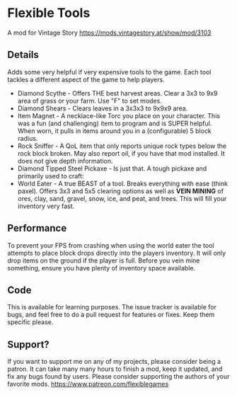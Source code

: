 # Flexible Tools
A mod for Vintage Story https://mods.vintagestory.at/show/mod/3103

## Details
Adds some very helpful if very expensive tools to the game. Each tool tackles a different aspect of the game to help players.
- Diamond Scythe - Offers THE best harvest areas. Clear a 3x3 to 9x9 area of grass or your farm. Use "F" to set modes.
- Diamond Shears - Clears leaves in a 3x3x3 to 9x9x9 area.
- Item Magnet - A necklace-like Torc you place on your character. This was a fun (and challenging) item to program and is SUPER helpful. When worn, it pulls in items around you in a (configurable) 5 block radius.
- Rock Sniffer - A QoL item that only reports unique rock types below the rock block broken. May also report oil, if you have that mod installed. It does not give depth information.
- Diamond Tipped Steel Pickaxe - Is just that. A tough pickaxe and primarily used to craft:
- World Eater - A true BEAST of a tool. Breaks everything with ease (think paxel). Offers 3x3 and 5x5 clearing options as well as **VEIN MINING** of ores, clay, sand, gravel, snow, ice, and peat, and trees. This will fill your inventory very fast.

## Performance
To prevent your FPS from crashing when using the world eater the tool attempts to place block drops directly into the players inventory. It will only drop items on the ground if the player is full. Before you vein mine something, ensure you have plenty of inventory space available.

## Code
This is available for learning purposes. The issue tracker is available for bugs, and feel free to do a pull request for features or fixes. Keep them specific please.

## Support?
If you want to support me on any of my projects, please consider being a patron.
It can take many many hours to finish a mod, keep it updated, and fix any bugs found by users. Please consider supporting the authors of your favorite mods.
https://www.patreon.com/flexiblegames